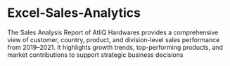 # Excel-Sales-Analytics
The Sales Analysis Report of AtliQ Hardwares provides a comprehensive view of customer, country, product, and division-level sales performance from 2019–2021. It highlights growth trends, top-performing products, and market contributions to support strategic business decisions
